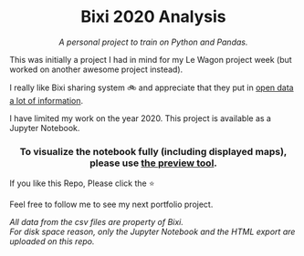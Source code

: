 <h1 align="center">Bixi 2020 Analysis</h1>
<p align="center"><i>A personal project to train on Python and Pandas.</i></p>
This was initially a project I had in mind for my Le Wagon project week (but worked on another awesome project instead).

I really like Bixi sharing system :bike: and appreciate that they put in <a href="https://bixi.com/en/page-27">open data a lot of information</a>.

I have limited my work on the year 2020. This project is available as a Jupyter Notebook.

<h3 align="center">To visualize the notebook fully (including displayed maps), please use <a href="https://htmlpreview.github.io/?https://github.com/srasetti/bixi/blob/main/Bixi.html">the preview tool</a>.</h3>

If you like this Repo, Please click the :star:

Feel free to follow me to see my next portfolio project.

<p><i>All data from the csv files are property of Bixi.<br>
For disk space reason, only the Jupyter Notebook and the HTML export are uploaded on this repo.</i>
</p>
